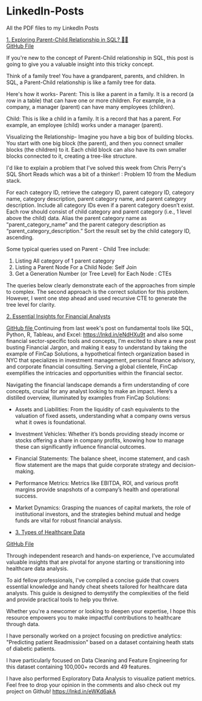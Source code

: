 # LinkedIn-Posts
All the PDF files to my LinkedIn Posts

[1. Exploring Parent-Child Relationship in SQL? 👩‍💻 ](https://www.linkedin.com/feed/update/urn:li:activity:7210071709310164992/)  
[GitHub File](https://github.com/akadambi12/LinkedIn-Posts/blob/main/Parent%20Child%20relationship%20SQL.pdf) 

If you're new to the concept of Parent-Child relationship in SQL, this post is going to give you a valuable insight into this tricky concept.

Think of a family tree! You have a grandparent, parents, and children. In SQL, a Parent-Child relationship is like a family tree for data. 

Here's how it works-
Parent: This is like a parent in a family. It is a record (a row in a table) that can have one or more children. For example, in a company, a manager (parent) can have many employees (children).

Child: This is like a child in a family. It is a record that has a parent. For example, an employee (child) works under a manager (parent).

Visualizing the Relationship-
Imagine you have a big box of building blocks. You start with one big block (the parent), and then you connect smaller blocks (the children) to it. Each child block can also have its own smaller blocks connected to it, creating a tree-like structure.

I'd like to explain a problem that I've solved this week from Chris Perry's SQL Short Reads which was a bit of a thinker! : Problem 10 from the Medium stack.

For each category ID, retrieve the category ID, parent category ID, category name, category description, parent category name, and parent category description. Include all category IDs even if a parent category doesn’t exist. Each row should consist of child category and parent category (i.e., 1 level above the child) data. Alias the parent category name as “parent_category_name” and the parent category description as “parent_category_description.” Sort the result set by the child category ID, ascending.

Some typical queries used on Parent - Child Tree include:
1. Listing All category of 1 parent category
2. Listing a Parent Node For a Child Node: Self Join
3. Get a Generation Number (or Tree Level) for Each Node : CTEs

The queries below clearly demonstrate each of the approaches from simple to complex. The second approach is the correct solution for this problem. However, I went one step ahead and used recursive CTE to generate the tree level for clarity. 


[2. Essential Insights for Financial Analysts](https://www.linkedin.com/feed/update/urn:li:activity:7191130949160456193/)

[GitHub file ](https://github.com/akadambi12/LinkedIn-Posts/blob/main/Insights%20for%20Fianancial%20Data%20Analysts.pdf)
Continuing from last week's post on fundamental tools like SQL, Python, R, Tableau, and Excel: https://lnkd.in/eNdHXu9t and also some financial sector-specific tools and concepts, I'm excited to share a new post busting Financial Jargon, and making it easy to understand by taking the example of FinCap Solutions, a hypothetical fintech organization based in NYC that specializes in investment management, personal finance advisory, and corporate financial consulting. Serving a global clientele, FinCap exemplifies the intricacies and opportunities within the financial sector.

Navigating the financial landscape demands a firm understanding of core concepts, crucial for any analyst looking to make an impact. Here’s a distilled overview, illuminated by examples from FinCap Solutions:

- Assets and Liabilities: From the liquidity of cash equivalents to the valuation of fixed assets, understanding what a company owns versus what it owes is foundational.
- Investment Vehicles: Whether it’s bonds providing steady income or stocks offering a share in company profits, knowing how to manage these can significantly influence financial outcomes.
- Financial Statements: The balance sheet, income statement, and cash flow statement are the maps that guide corporate strategy and decision-making.
- Performance Metrics: Metrics like EBITDA, ROI, and various profit margins provide snapshots of a company’s health and operational success.
- Market Dynamics: Grasping the nuances of capital markets, the role of institutional investors, and the strategies behind mutual and hedge funds are vital for robust financial analysis.

- [3. Types of Healthcare Data](https://www.linkedin.com/posts/anupama-kadambi12_insights-for-healthcare-data-analysts-activity-7185729045039337473-2ckV?utm_source=share&utm_medium=member_desktop)

[GitHub File ](https://github.com/akadambi12/LinkedIn-Posts/blob/main/Types%20of%20Healthcare%20Data.pdf)

Through independent research and hands-on experience, I've accumulated valuable insights that are pivotal for anyone starting or transitioning into healthcare data analysis. 

To aid fellow professionals, I've compiled a concise guide that covers essential knowledge and handy cheat sheets tailored for healthcare data analysts. This guide is designed to demystify the complexities of the field and provide practical tools to help you thrive. 

Whether you're a newcomer or looking to deepen your expertise, I hope this resource empowers you to make impactful contributions to healthcare through data.

I have personally worked on a project focusing on predictive analytics: "Predicting patient Readmission" based on a dataset containing heath stats of diabetic patients. 

I have particularly focused on Data Cleaning and Feature Engineering for this dataset containing 100,000+ records and 49 features. 

I have also performed Exploratory Data Analysis to visualize patient metrics.
Feel free to drop your opinion in the comments and also check out my project on Github! 
https://lnkd.in/eWKd6akA


